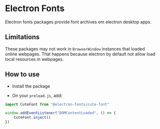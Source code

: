 # Electron Fonts

Electron fonts packages provide font archives em electron desktop apps.

## Limitations

These packages may not work in `BrowserWindow` instances that loaded online webpages. That happens because electron by default not allow load local resources in webpages.

## How to use

* Install the package

* On your `preload.js`, add:

```ts
import CuteFont from "@electron-fonts/cute-font"

window.addEventListener("DOMContentLoaded", () => {
    CuteFont.inject()
})
```